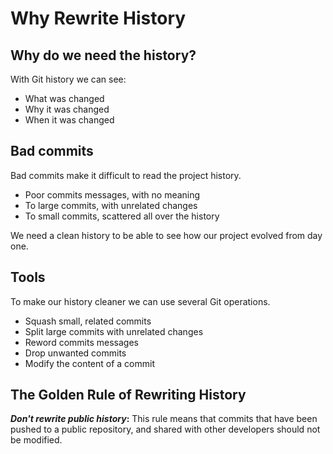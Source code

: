 # Why Rewrite History

## Why do we need the history?

With Git history we can see:

- What was changed
- Why it was changed
- When it was changed

## Bad commits

Bad commits make it difficult to read the project history.

- Poor commits messages, with no meaning
- To large commits, with unrelated changes
- To small commits, scattered all over the history

We need a clean history to be able to see how our project evolved from day one.

## Tools

To make our history cleaner we can use several Git operations.

- Squash small, related commits
- Split large commits with unrelated changes
- Reword commits messages
- Drop unwanted commits
- Modify the content of a commit

## The Golden Rule of Rewriting History

**_Don't rewrite public history_:** This rule means that commits that have been pushed to a public repository, and shared with other developers should not be modified.
